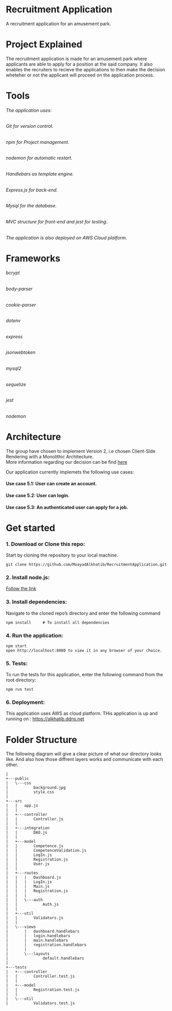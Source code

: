 # Recruitment Application
A recruitment application for an amusement park.


# Project Explained
The recruitment  application is made for an amusement park where applicants are able to apply for a position at the said company. It also enables the recruiters to recieve the applications to then make the decision wheteher or not the applicant  will proceed on the application process.


# Tools
###### The application uses:
###### Git for version control.
###### npm for Project management.
###### nodemon for automatic restart.
###### Handlebars as template engine.
###### Express.js for back-end.
###### Mysql for the database.
###### MVC structure for front-end and jest for testing. 
###### The application is also deployed on AWS Cloud platform.

# Frameworks
###### bcrypt
###### body-parser
###### cookie-parser
###### dotenv 
###### express
###### jsonwebtoken
###### mysql2
###### sequelize
###### jest
###### nodemon


# Architecture
The group have chosen to implement Version 2, i.e chosen Client-Side Rendering with a Monolithic Architecture.  
More information regarding our decision can be find [here](https://github.com/MoayadAlkhatib/RecruitmentApplication/wiki/Decision-Log)


Our application currently implemets the following use cases:
#### Use case 5.1: User can create an account.
#### Use case 5.2: User can login.
#### Use case 5.3: An authenticated user can apply for a job.



# Get started
### 1. Download or Clone this repo:
Start by cloning the repository to your local machine. <br />
```
git clone https://github.com/MoayadAlkhatib/RecruitmentApplication.git
```

### 2. Install node.js:
[Follow the link](https://nodejs.org/en/)



### 3. Install dependencies:
Navigate to the cloned repo’s directory and enter the following command <br />
```
npm install     # To install all dependencies
```

### 4. Run the application:
```
npm start  
open http://localhost:8080 to view it in any browser of your choice.
``` 

### 5. Tests:

To run the tests for this application, enter the following command from the root directory:

```
npm run test
```

### 6. Deployment:
This application uses AWS as cloud platform. 
THis application is up and running on : https://alkhatib.ddns.net





# Folder Structure
The following diagram will give a clear picture of what our directory looks like. And also how those diffrent layers works and communicate with each other.
```
|               
+---public
|   \---css
|           background.jpg
|           style.css
|           
+---src
|   |   app.js
|   |   
|   +---controller
|   |       Controller.js
|   |       
|   +---integration
|   |       DAO.js
|   |       
|   +---model
|   |       Competence.js
|   |       CompetenceValidation.js
|   |       LogIn.js
|   |       Registration.js
|   |       User.js
|   |       
|   +---routes
|   |   |   Dashboard.js
|   |   |   LogIn.js
|   |   |   Main.js
|   |   |   Registration.js
|   |   |   
|   |   \---auth
|   |           Auth.js
|   |           
|   +---util
|   |       Validators.js
|   |       
|   \---views
|       |   dashboard.handlebars
|       |   login.handlebars
|       |   main.handlebars
|       |   registration.handlebars
|       |   
|       \---layouts
|               default.handlebars
|               
+---tests
|   +---controller
|   |       Controller.test.js
|   |       
|   +---model
|   |       Registration.test.js
|   |       
|   \---util
|           Validators.test.js

```

